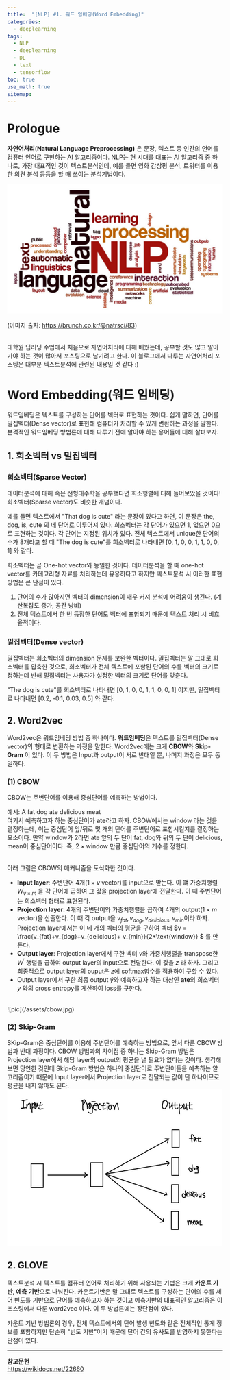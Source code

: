 ```yaml
---
title:  "[NLP] #1. 워드 임베딩(Word Embedding)"
categories:
  - deeplearning
tags:
  - NLP
  - deeplearning
  - DL
  - text
  - tensorflow
toc: true
use_math: true
sitemap: 
---
```


# Prologue
**자연어처리(Natural Language Preprocessing)** 은 문장, 텍스트 등 인간의 언어를 컴퓨터 언어로 구현하는 AI 알고리즘이다. NLP는 현 시대를 대표는 AI 알고리즘 중 하나로, 가장 대표적인 것이 텍스트분석인데, 예를 들면 영화 감상평 분석, 
트위터를 이용한 의견 분석 등등을 할 때 쓰이는 분석기법이다. 

![pic](/assets/nlp.PNG)

(이미지 출처: <https://brunch.co.kr/@natrsci/83>)

<br>
대학원 딥러닝 수업에서 처음으로 자연어처리에 대해 배웠는데, 공부할 것도 많고 알아가야 하는 것이 많아서 포스팅으로 남기려고 한다. 이 블로그에서 다루는 자연어처리 포스팅은 대부분 텍스트분석에 관련된 내용일 것 같다 :) 
<br>

# Word Embedding(워드 임베딩)
워드임베딩은 텍스트를 구성하는 단어를 벡터로 표현하는 것이다. 쉽게 말하면, 단어를 밀집벡터(Dense vector)로 표현해 컴퓨터가 처리할 수 있게 변환하는 과정을 말한다. 본격적인 워드임베딩 방법론에 대해 다루기 전에 알아야 하는 용어들에 대해 살펴보자.
<br>


## 1. 희소벡터 vs 밀집벡터
### 희소벡터(Sparse Vector)
데이터분석에 대해 혹은 선형대수학을 공부했다면 희소행렬에 대해 들어보았을 것이다! 희소벡터(Sparse vector)도 비슷한 개념이다. 

예를 들면 텍스트에서 "That dog is cute" 라는 문장이 있다고 하면, 이 문장은 the, dog, is, cute 의 네 단어로 이루어져 있다. 희소벡터는 각 단어가 있으면 1, 없으면 0으로 표현하는 것이다. 
각 단어는 지정된 위치가 있다. 전체 텍스트에서 unique한 단어의 수가 8개라고 할 때 "The dog is cute"를 희소벡터로 나타내면 [0, 1, 0, 0, 1, 1, 0, 0, 1] 와 같다.

희소벡터는 곧 One-hot vector와 동일한 것이다. 데이터분석을 할 때 one-hot vector를 카테고리형 자료를 처리하는데 유용하다고 하지만 텍스트분석 시 이러한 표현 방법은 큰 단점이 있다.
 1. 단어의 수가 많아지면 벡터의 dimension이 매우 커져 분석에 어려움이 생긴다. (계산복잡도 증가, 공간 낭비)
 2. 전체 텍스트에서 한 번 등장한 단어도 벡터에 포함되기 때문에 텍스트 처리 시 비효율적이다.


### 밀집벡터(Dense vector)
밀집벡터는 희소벡터의 dimension 문제를 보완한 벡터이다. 밀집벡터는 말 그대로 희소벡터를 압축한 것으로, 희소벡터가 전체 텍스트에 포함된 단어의 수를 벡터의 크기로 정하는데 반해 밀집벡터는 사용자가 설정한 벡터의 크기로 단어를 맞춘다.

"The dog is cute"를 희소벡터로 나타내면 [0, 1, 0, 0, 1, 1, 0, 0, 1] 이지만, 밀집벡터로 나타내면 [0.2, -0.1, 0.03, 0.5] 와 같다.


## 2. Word2vec
Word2vec은 워드임베딩 방법 중 하나이다. **워드임베딩**은 텍스트를 밀집벡터(Dense vector)의 형태로 변환하는 과정을 말한다. Word2vec에는 크게 **CBOW**와 **Skip-Gram** 이 있다. 이 두 방법은 Input과 output이 서로 반대일 뿐, 나머지 과정은 모두 동일하다.

### (1) CBOW
CBOW는 주변단어를 이용해 중심단어를 예측하는 방법이다. 

예시: A fat dog ate delicious meat
<br>
여기서 예측하고자 하는 중심단어가 **ate**라고 하자. CBOW에서는 window 라는 것을 결정하는데, 이는 중심단어 앞/뒤로 몇 개의 단어를 주변단어로 포함시킬지를 결정하는 요소이다. 만약 window가 2라면 ate 앞의 두 단어 fat, dog와 뒤의 두 단어 delicious, mean이 중심단어이다. 즉, $2 \times \text{window}$ 만큼 중심단어의 개수를 정한다.

<br>
아래 그림은 CBOW의 매커니즘을 도식화한 것이다.

 + **Input layer**: 주변단어 4개($1 \times v$ vector)를 input으로 받는다. 이 떄 가중치행렬 $W_{v\times m}$ 을 각 단어에 곱하여 그 값을 projection layer에 전달한다. 이 때 주변단어는 희소벡터 형태로 표현된다.
 + **Projection layer**: 4개의 주변단어와 가중치행렬을 곱하여 4개의 output($1 \times m$ vector)을 산출한다. 이 때 각 output을 $v_{fat}, v_{dog}, v_{delicious}, v_{min}$이라 하자. Projection layer에서는 이 네 개의 벡터의 평균을 구하여 벡터 $v = \frac{v_{fat}+v_{dog}+v_{delicious}+ v_{min}}{2*\text{window}} $ 를 만든다.
 + **Output layer**: Projection layer에서 구한 벡터 $v$와 가중치행렬을 transpose한 $W^\prime$ 행렬을 곱하여 output layer의 input으로 전달한다. 이 값을 $z$ 라 하자. 그리고 최종적으로 output layer의 ouput은 $z$에 softmax함수를 적용하여 구할 수 있다. 
 + Output layer에서 구한 최종 output $\hat{y}$와 예측하고자 하는 대상인 **ate**의 희소벡터 $y$ 와의 cross entropy를 계산하여 loss를 구한다.
 
<br>
![pic](/assets/cbow.jpg)


### (2) Skip-Gram
SKip-Gram은 중심단어를 이용해 주변단어를 예측하는 방법으로, 앞서 다룬 CBOW 방법과 반대 과정이다. CBOW 방법과의 차이점 중 하나는 Skip-Gram 방법은 Projection layer에서 해당 layer의 output의 평균을 낼 필요가 없다는 것이다. 생각해보면 당연한 것인데 Skip-Gram 방법은 하나의 중심단어로 주변단어들을 예측하는 알고리즘이기 때문에 Input layer에서 Projection layer로 전달되는 값이 단 하나이므로 평균을 내지 않아도 된다.
<br>
![pic](/assets/skipgram.jpg)


## 2. GLOVE
텍스트분석 시 텍스트를 컴퓨터 언어로 처리하기 위해 사용되는 기법은 크게 **카운트 기반, 예측 기반**으로 나눠진다. 카운트기반은 말 그대로 텍스트를 구성하는 단어의 수를 세어 빈도를 기반으로 단어를 예측하고자 하는 것이고 예측기반의 대표적인 알고리즘은 이 포스팅에서 다룬 word2vec 이다. 이 두 방법론에는 장단점이 있다.

카운트 기반 방법론의 경우, 전체 텍스트에서의 단어 발생 빈도와 같은 전체적인 통계 정보를 포함하지만 단순히 "빈도 기반"이기 때문에 단어 간의 유사도를 반영하지 못한다는 단점이 있다.

---


**참고문헌**
<br>
<https://wikidocs.net/22660>
